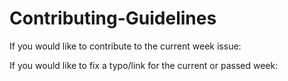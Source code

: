 # Contributing-Guidelines

If you would like to contribute to the current week issue:



If you would like to fix a typo/link for the current or passed week:
